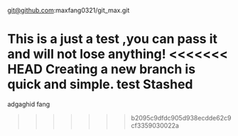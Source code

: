 git@github.com:maxfang0321/git_max.git 

This is a just a test ,you can pass it and will not lose anything!
<<<<<<< HEAD
Creating a new branch is quick and simple.
test Stashed
=======

adgaghid
fang
>>>>>>> b2095c9dfdc905d938ecdde62c9cf3359030022a
